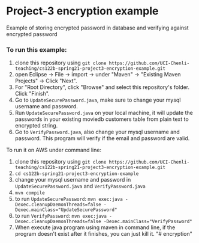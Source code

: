 # Project-3 encryption example
Example of storing encrypted password in database and verifying against encrypted password


### To run this example: 
1. clone this repository using `git clone https://github.com/UCI-Chenli-teaching/cs122b-spring21-project3-encryption-example.git`
2. open Eclipse -> File -> import -> under "Maven" -> "Existing Maven Projects" -> Click "Next".
3. For "Root Directory", click "Browse" and select this repository's folder. Click "Finish".
4. Go to `UpdateSecurePassword.java`, make sure to change your mysql username and password. 
5. Run `UpdateSecurePassword.java` on your local machine, it will update the passwords in your existing moviedb customers table from plain text to encrypted string.
6. Go to `VerifyPassword.java`, also change your mysql username and password. This program will verify if the email and password are valid.


To run it on AWS under command line:
1. clone this repository using `git clone https://github.com/UCI-Chenli-teaching/cs122b-spring21-project3-encryption-example.git`
2. `cd cs122b-spring21-project3-encryption-example`
3. change your mysql username and password in `UpdateSecurePassword.java` and `VerifyPassword.java`
4. `mvn compile`
5. to run `UpdateSecurePassword`: `mvn exec:java -Dexec.cleanupDaemonThreads=false -Dexec.mainClass="UpdateSecurePassword"`
6. to run `VerifyPassword`: `mvn exec:java -Dexec.cleanupDaemonThreads=false -Dexec.mainClass="VerifyPassword"`
7. When execute java program using maven in command line, if the program doesn't exist after it finishes, you can just kill it.
"# encryption" 
